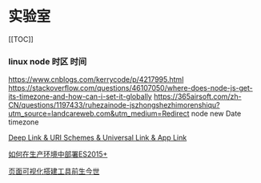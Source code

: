 # 实验室
[[TOC]]

### linux node 时区 时间

https://www.cnblogs.com/kerrycode/p/4217995.html
https://stackoverflow.com/questions/46107050/where-does-node-js-get-its-timezone-and-how-can-i-set-it-globally
https://365airsoft.com/zh-CN/questions/1197433/ruhezainode-jszhongshezhimorenshiqu?utm_source=landcareweb.com&utm_medium=Redirect
node new Date timezone



[Deep Link & URI Schemes & Universal Link & App Link](https://www.jianshu.com/p/909999e398e6)

[如何在生产环境中部署ES2015+](https://jdc.jd.com/archives/4911)

[页面可视化搭建工具前生今世](https://zhuanlan.zhihu.com/p/37171897)